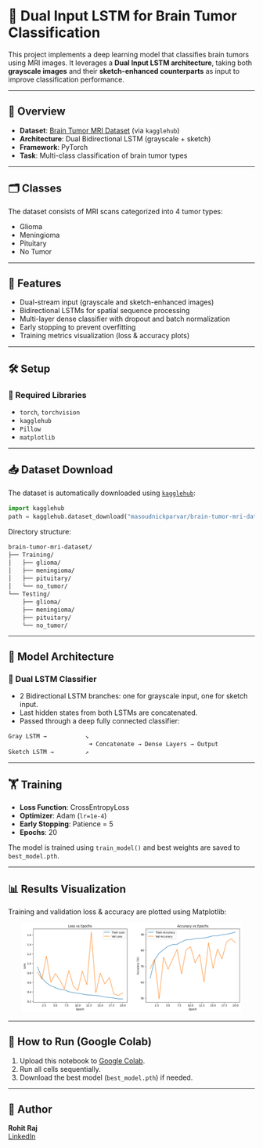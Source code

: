 
# 🧠 Dual Input LSTM for Brain Tumor Classification

This project implements a deep learning model that classifies brain tumors using MRI images. It leverages a **Dual Input LSTM architecture**, taking both **grayscale images** and their **sketch-enhanced counterparts** as input to improve classification performance.

---

## 📌 Overview

- **Dataset**: [Brain Tumor MRI Dataset](https://www.kaggle.com/datasets/masoudnickparvar/brain-tumor-mri-dataset) (via `kagglehub`)
- **Architecture**: Dual Bidirectional LSTM (grayscale + sketch)
- **Framework**: PyTorch
- **Task**: Multi-class classification of brain tumor types

---

## 🗂️ Classes

The dataset consists of MRI scans categorized into 4 tumor types:

- Glioma
- Meningioma
- Pituitary
- No Tumor

---

## 🚀 Features

- Dual-stream input (grayscale and sketch-enhanced images)
- Bidirectional LSTMs for spatial sequence processing
- Multi-layer dense classifier with dropout and batch normalization
- Early stopping to prevent overfitting
- Training metrics visualization (loss & accuracy plots)

---

## 🛠️ Setup


### 🧩 Required Libraries

- `torch`, `torchvision`
- `kagglehub`
- `Pillow`
- `matplotlib`

---

## 📥 Dataset Download

The dataset is automatically downloaded using [`kagglehub`](https://pypi.org/project/kagglehub/):

```python
import kagglehub
path = kagglehub.dataset_download("masoudnickparvar/brain-tumor-mri-dataset")
```

Directory structure:

```
brain-tumor-mri-dataset/
├── Training/
│   ├── glioma/
│   ├── meningioma/
│   ├── pituitary/
│   └── no_tumor/
└── Testing/
    ├── glioma/
    ├── meningioma/
    ├── pituitary/
    └── no_tumor/
```

---

## 🧠 Model Architecture

### 📄 Dual LSTM Classifier

- 2 Bidirectional LSTM branches: one for grayscale input, one for sketch input.
- Last hidden states from both LSTMs are concatenated.
- Passed through a deep fully connected classifier:

```text
Gray LSTM →           ↘
                       ➜ Concatenate → Dense Layers → Output
Sketch LSTM →         ↗
```

---

## 🏋️ Training

- **Loss Function**: CrossEntropyLoss
- **Optimizer**: Adam (`lr=1e-4`)
- **Early Stopping**: Patience = 5
- **Epochs**: 20

The model is trained using `train_model()` and best weights are saved to `best_model.pth`.

---

## 📊 Results Visualization

Training and validation loss & accuracy are plotted using Matplotlib:

<p align="center">
  <img src="assets/loss.png" alt="Loss plot" width="450"/>
</p>

---

## 📝 How to Run (Google Colab)

1. Upload this notebook to [Google Colab](https://colab.research.google.com/).
2. Run all cells sequentially.
3. Download the best model (`best_model.pth`) if needed.

---

## 📎 Author

**Rohit Raj**  
[LinkedIn](https://www.linkedin.com/in/rohit-raj-082b3136b)  


